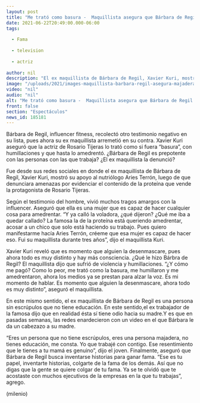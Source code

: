 ```yaml
---
layout: post
title: "Me trató como basura -  Maquillista asegura que Bárbara de Regil lo violentó y humilló"
date: 2021-06-22T20:49:00.000-06:00
tags:
  
  - Fama
  
  - television
  
  - actriz
  
author: nil
description: "El ex maquillista de Bárbara de Regil, Xavier Kuri, mostró su apoyo al nutriólogo Aries Terrón. Contó que la influencer es una persona sin educación y que sí tiene un odio genuino contra su madre. "
image: "/uploads/2021/images-maquillista-barbara-regil-asegura-majadera.jpg"
video: "nil"
audio: "nil"
alt: "Me trató como basura -  Maquillista asegura que Bárbara de Regil lo violentó y humilló"
front: false
section: "Espectáculos"
news_id: 185181
---
```


Bárbara de Regil, influencer fitness, recolectó otro testimonio negativo en su lista, pues ahora su ex maquillista arremetió en su contra. Xavier Kuri aseguró que la actriz de Rosario Tijeras lo trató como si fuera “basura”, con humillaciones y que hasta lo amedrentó. ¿Bárbara de Regil es prepotente con las personas con las que trabaja? ¿El ex maquillista la denunció? 

Fue desde sus redes sociales en donde el ex maquillista de Bárbara de Regil, Xavier Kuri, mostró su apoyo al nutriólogo Aries Terrón, luego de que denunciara amenazas por evidenciar el contenido de la proteína que vende la protagonista de Rosario Tijeras. 

Según el testimonio del hombre, vivió muchos tragos amargos con la influencer. Aseguró que ella es una mujer que es capaz de hacer cualquier cosa para amedrentar. “Y ya calló la voladora, ¿qué dijeron? ¿Qué me iba a quedar callado? La famosa la de la proteína está queriendo amedrentar, acosar a un chico que solo está haciendo su trabajo. Pues quiero manifestarme hacía Aries Terrón, créeme que esa mujer es capaz de hacer eso. Fui su maquillista durante tres años”, dijo el maquillista Kuri.

Xavier Kuri reveló que es momento que alguien la desenmascare, pues ahora todo es muy distinto y hay más consciencia. ¿Qué le hizo Bárbra de Regil? El maquillista dijo que sufrió de violencia y humillaciones. “¿Y cómo me pagó? Como lo peor, me trató como la basura, me humillaron y me amedrentaron, ahora los medios ya se prestan para alzar la voz. Es mi momento de hablar. Es momento que alguien la desenmascare, ahora todo es muy distinto”, aseguró el maquillista. 

En este mismo sentido, el ex maquillista de Bárbara de Regil es una persona sin escrúpulos que no tiene educación. En este sentido,el ex trabajador de la famosa dijo que en realidad ésta sí tiene odio hacia su madre.Y es que en pasadas semanas, las redes enardecieron con un video en el que Bárbara le da un cabezazo a su madre. 

“Eres un persona que no tiene escrúpulos, eres una persona majadera, no tienes educación, me consta. Yo que trabajé con contigo. Ese resentimiento que le tienes a tu mamá es genuino”, dijo el joven. Finalmente, aseguró que Bárbara de Regil busca inventarse historias para ganar fama. “Ese es tu papel, inventarte historias, colgarte de la fama de los demás. Así que no digas que la gente se quiere colgar de tu fama. Ya se te olvidó que te acostaste con muchos ejecutivos de la empresas en la que tu trabajas”, agrego.

(milenio)